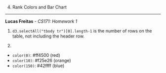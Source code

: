 4. Rank Colors and Bar Chart
---

**Lucas Freitas** - *CS171: Homework 1*

1. <code>d3.selectAll("tbody tr")[0].length-1</code> is the number of rows on the table, not including the header row.

2. 
* <code>color(0)</code>: #ff4500 (red)
* <code>color(10)</code>: #f25e26 (orange)
* <code>color(150)</code>: #42ffff (blue)



